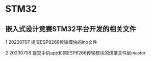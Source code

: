 # STM32
## 嵌入式设计竞赛STM32平台开发的相关文件

  1 20230707  提交ESP8266传输模块的ino文件

  2 20230708  提交手机app和原ESP8266传输模块的烧录文件到master
